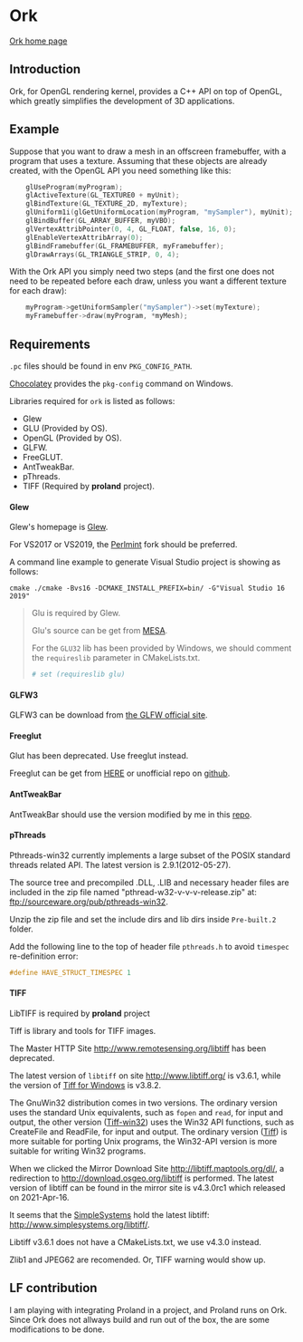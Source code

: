 # Ork

[Ork home page](http://ork.gforge.inria.fr/)

## Introduction

Ork, for OpenGL rendering kernel, provides a C++ API on top of OpenGL, which greatly simplifies the development of 3D applications.

## Example 

Suppose that you want to draw a mesh in an offscreen framebuffer, with a program that uses a texture. Assuming that these objects are already created, with the OpenGL API you need something like this:

```C++
    glUseProgram(myProgram);
    glActiveTexture(GL_TEXTURE0 + myUnit);
    glBindTexture(GL_TEXTURE_2D, myTexture);
    glUniform1i(glGetUniformLocation(myProgram, "mySampler"), myUnit);
    glBindBuffer(GL_ARRAY_BUFFER, myVBO);
    glVertexAttribPointer(0, 4, GL_FLOAT, false, 16, 0);
    glEnableVertexAttribArray(0);
    glBindFramebuffer(GL_FRAMEBUFFER, myFramebuffer);
    glDrawArrays(GL_TRIANGLE_STRIP, 0, 4);
```

With the Ork API you simply need two steps (and the first one does not need to be repeated before each draw, unless you want a different texture for each draw):

```C++
    myProgram->getUniformSampler("mySampler")->set(myTexture);
    myFramebuffer->draw(myProgram, *myMesh);
```

## Requirements

`.pc` files should be found in env `PKG_CONFIG_PATH`.

[Chocolatey](https://chocolatey.org/) provides the `pkg-config` command on Windows.

Libraries required for `ork` is listed as follows:

- Glew
- GLU (Provided by OS).
- OpenGL (Provided by OS).
- GLFW.
- FreeGLUT.
- AntTweakBar.
- pThreads.
- TIFF (Required by **proland** project).

#### Glew

Glew's homepage is [Glew](http://glew.sourceforge.net/).

For VS2017 or VS2019, the [Perlmint](https://github.com/Perlmint/glew-cmake) fork should be preferred.

A command line example to generate Visual Studio project is showing as follows:

```batch
cmake ./cmake -Bvs16 -DCMAKE_INSTALL_PREFIX=bin/ -G"Visual Studio 16 2019"
```

> Glu is required by Glew.
>
> Glu's source can be get from [MESA](https://gitlab.freedesktop.org/mesa/glu).
> 
> For the `GLU32` lib has been provided by Windows, we should comment the `requireslib` parameter in CMakeLists.txt.
> 
> ```cmake
> # set (requireslib glu)
> ```

#### GLFW3

GLFW3 can be download from [the GLFW official site](https://www.glfw.org/).

#### Freeglut

Glut has been deprecated. Use freeglut instead.

Freeglut can be get from [HERE](http://freeglut.sourceforge.net/index.php#download) or unofficial repo on [github](https://github.com/dcnieho/FreeGLUT).

#### AntTweakBar

AntTweakBar should use the version modified by me in this [repo](https://github.com/cnDelbert/AntTweakBar).

#### pThreads

Pthreads-win32 currently implements a large subset of the POSIX standard threads related API. The latest version is 2.9.1(2012-05-27).

The source tree and precompiled .DLL, .LIB and necessary header files are included in the zip file named "pthread-w32-v-v-v-release.zip" at:
<ftp://sourceware.org/pub/pthreads-win32>.

Unzip the zip file and set the include dirs and lib dirs inside `Pre-built.2` folder. 

Add the following line to the top of header file `pthreads.h` to avoid `timespec` re-definition error:

```c++
#define HAVE_STRUCT_TIMESPEC 1
```

#### TIFF

LibTIFF is required by **proland** project

Tiff is library and tools for TIFF images.

The Master HTTP Site http://www.remotesensing.org/libtiff has been deprecated.

The latest version of `libtiff` on site <http://www.libtiff.org/> is v3.6.1, while the version of [Tiff for Windows](http://gnuwin32.sourceforge.net/packages/tiff.htm) is v3.8.2.

The GnuWin32 distribution comes in two versions. The ordinary version uses the standard Unix equivalents, such as `fopen` and `read`, for input and output, the other version ([Tiff-win32](http://gnuwin32.sourceforge.net/packages/tiff-win32.htm)) uses the Win32 API functions, such as CreateFile and ReadFile, for input and output. The ordinary version ([Tiff](http://gnuwin32.sourceforge.net/packages/tiff.htm)) is more suitable for porting Unix programs, the Win32-API version is more suitable for writing Win32 programs.

When we clicked the Mirror Download Site <http://libtiff.maptools.org/dl/>, a redirection to <http://download.osgeo.org/libtiff> is performed. The latest version of libtiff can be found in the mirror site is v4.3.0rc1 which released on 2021-Apr-16. 

It seems that the [SimpleSystems](http://www.simplesystems.org/) hold the latest libtiff: <http://www.simplesystems.org/libtiff/>.

Libtiff v3.6.1 does not have a CMakeLists.txt, we use v4.3.0 instead.

Zlib1 and JPEG62 are recomended. Or, TIFF warning would show up.

## LF contribution

I am playing with integrating Proland in a project, and Proland runs on Ork. Since Ork does not allways build and run out of the box, the are some modifications to be done.

